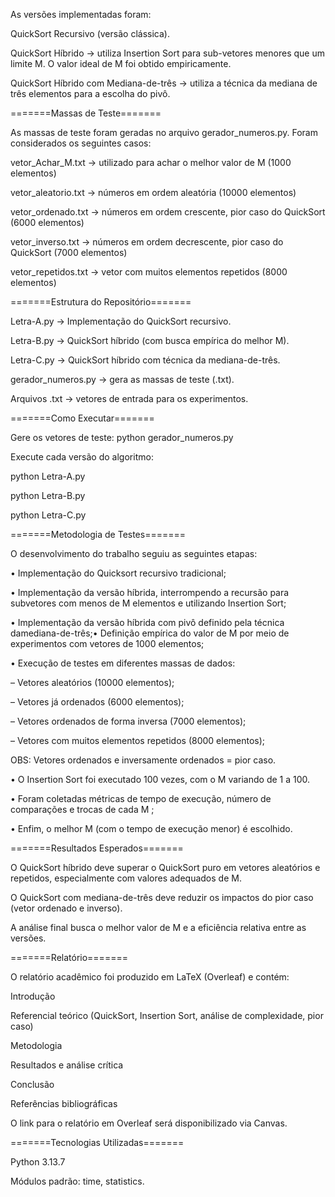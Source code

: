 As versões implementadas foram:

QuickSort Recursivo (versão clássica).

QuickSort Híbrido → utiliza Insertion Sort para sub-vetores menores que um limite M. O valor ideal de M foi obtido empiricamente.

QuickSort Híbrido com Mediana-de-três → utiliza a técnica da mediana de três elementos para a escolha do pivô.

=======Massas de Teste=======

As massas de teste foram geradas no arquivo gerador_numeros.py. Foram considerados os seguintes casos:

vetor_Achar_M.txt → utilizado para achar o melhor valor de M (1000 elementos)

vetor_aleatorio.txt → números em ordem aleatória (10000 elementos)

vetor_ordenado.txt → números em ordem crescente, pior caso do QuickSort (6000 elementos)

vetor_inverso.txt → números em ordem decrescente, pior caso do QuickSort (7000 elementos)

vetor_repetidos.txt → vetor com muitos elementos repetidos (8000 elementos)

=======Estrutura do Repositório=======

Letra-A.py → Implementação do QuickSort recursivo.

Letra-B.py → QuickSort híbrido (com busca empírica do melhor M).

Letra-C.py → QuickSort híbrido com técnica da mediana-de-três.

gerador_numeros.py → gera as massas de teste (.txt).

Arquivos .txt → vetores de entrada para os experimentos.

=======Como Executar=======

Gere os vetores de teste:
python gerador_numeros.py

Execute cada versão do algoritmo:

python Letra-A.py

python Letra-B.py

python Letra-C.py

=======Metodologia de Testes=======


O desenvolvimento do trabalho seguiu as seguintes etapas:

• Implementação do Quicksort recursivo tradicional;
    
• Implementação da versão híbrida, interrompendo a recursão para subvetores com menos de M elementos e utilizando Insertion Sort;
    
• Implementação da versão híbrida com pivô definido pela técnica damediana-de-três;• Definição empírica do valor de M por meio de experimentos com vetores de 1000 elementos;
    
• Execução de testes em diferentes massas de dados:
    
– Vetores aleatórios (10000 elementos);
        
– Vetores já ordenados (6000 elementos);
        
– Vetores ordenados de forma inversa (7000 elementos);
        
 – Vetores com muitos elementos repetidos (8000 elementos);
        
OBS: Vetores ordenados e inversamente ordenados = pior caso.
    
• O Insertion Sort foi executado 100 vezes, com o M variando de 1 a 100.
    
• Foram coletadas métricas de tempo de execução, número de comparações e trocas de cada M ;
    
• Enfim, o melhor M (com o tempo de execução menor) é escolhido.

=======Resultados Esperados=======

O QuickSort híbrido deve superar o QuickSort puro em vetores aleatórios e repetidos, especialmente com valores adequados de M.

O QuickSort com mediana-de-três deve reduzir os impactos do pior caso (vetor ordenado e inverso).

A análise final busca o melhor valor de M e a eficiência relativa entre as versões.

=======Relatório=======

O relatório acadêmico foi produzido em LaTeX (Overleaf) e contém:

Introdução

Referencial teórico (QuickSort, Insertion Sort, análise de complexidade, pior caso)

Metodologia

Resultados e análise crítica

Conclusão

Referências bibliográficas

O link para o relatório em Overleaf será disponibilizado via Canvas.

=======Tecnologias Utilizadas=======

Python 3.13.7

Módulos padrão: time, statistics.











